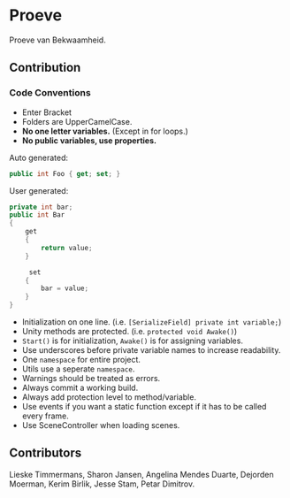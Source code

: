 # Proeve
Proeve van Bekwaamheid.

## Contribution
### Code Conventions
 * Enter Bracket
 * Folders are UpperCamelCase.
 * __No one letter variables.__ (Except in for loops.)
 * __No public variables, use properties.__
 
 Auto generated:
 ```C#
 public int Foo { get; set; }
 ```
 
 User generated:
 ```C#
 private int bar;
 public int Bar
 {
     get
     {
         return value;
     }
 
      set
     {
         bar = value;
     }
 }
 ```
 * Initialization on one line. (i.e. `[SerializeField] private int variable;`)
 * Unity methods are protected. (i.e. `protected void Awake()`)
 * `Start()` is for initialization, `Awake()` is for assigning variables.
 * Use underscores before private variable names to increase readability.
 * One `namespace` for entire project.
 * Utils use a seperate `namespace`.
 * Warnings should be treated as errors.
 * Always commit a working build.
 * Always add protection level to method/variable.
 * Use events if you want a static function except if it has to be called every frame.
 * Use SceneController when loading scenes.

## Contributors
Lieske Timmermans, Sharon Jansen, Angelina Mendes Duarte, Dejorden Moerman, Kerim Birlik, Jesse Stam, Petar Dimitrov.
